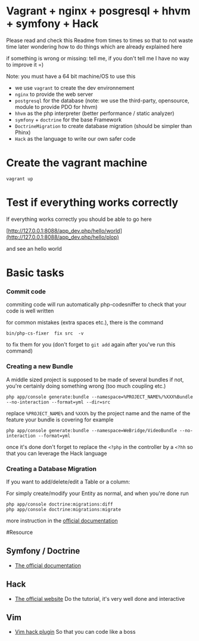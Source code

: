 # Vagrant + nginx + posgresql + hhvm + symfony + Hack

Please read and check this Readme from times to times so that
to not waste time later wondering how to do things which are
already explained here

if something is wrong or missing: tell me, if you don't tell me
I have no way to improve it =)

Note: you must have a 64 bit machine/OS to use this

  * we use `vagrant` to create the dev environnement
  * `nginx` to provide the web server
  * `postgresql` for the database (note: we use the third-party, opensource, module to provide PDO for hhvm)
  * `hhvm` as the php interpreter (better performance / static analyzer)
  * `symfony` + `doctrine` for the base Framework
  * `DoctrineMigration` to create database migration (should be simpler than Phinx)
  * `Hack` as the language to write our own safer code



# Create the vagrant machine

```
vagrant up
```

# Test if everything works correctly

If everything works correctly you should be able to go here

[http://127.0.0.1:8088/app_dev.php/hello/world](http://127.0.0.1:8088/app_dev.php/hello/plop)

and see an hello world

# Basic tasks

### Commit code

commiting code will run automatically php-codesniffer to check
that your code is well written

for common mistakes (extra spaces etc.), there is the command

```
bin/php-cs-fixer  fix src  -v
```

to fix them for you (don't forget to `git add` again after you've run this command)

### Creating a new Bundle

A middle sized project is supposed to be made of several bundles
if not, you're certainly doing something wrong (too much coupling etc.)

```
php app/console generate:bundle --namespace=%PROJECT_NAME%/%XXX%Bundle --no-interaction --format=yml --dir=src
```

replace `%PROJECT_NAME%` and `%XXX%` by the project name and the name of the feature
your bundle is covering for example

```
php app/console generate:bundle --namespace=WeBridge/VideoBundle --no-interaction --format=yml
```

once it's done don't forget to replace the `<?php` in the controller by a `<?hh` so that you can leverage
the Hack language

### Creating a Database Migration

If you want to add/delete/edit a Table or a column:

For simply create/modify your Entity as normal, and when you're done run

```
php app/console doctrine:migrations:diff
php app/console doctrine:migrations:migrate
```

more instruction in the [official documentation](http://symfony.com/doc/current/bundles/DoctrineMigrationsBundle/index.html#generating-migrations-automatically)


#Resource

## Symfony / Doctrine

  * [The official documentation](http://symfony.com/doc/current/book/index.html)

## Hack

  * [The official website](http://hacklang.org/) Do the tutorial, it's very well done and interactive

## Vim

  * [Vim hack plugin](https://github.com/hhvm/vim-hack) So that you can code like a boss
